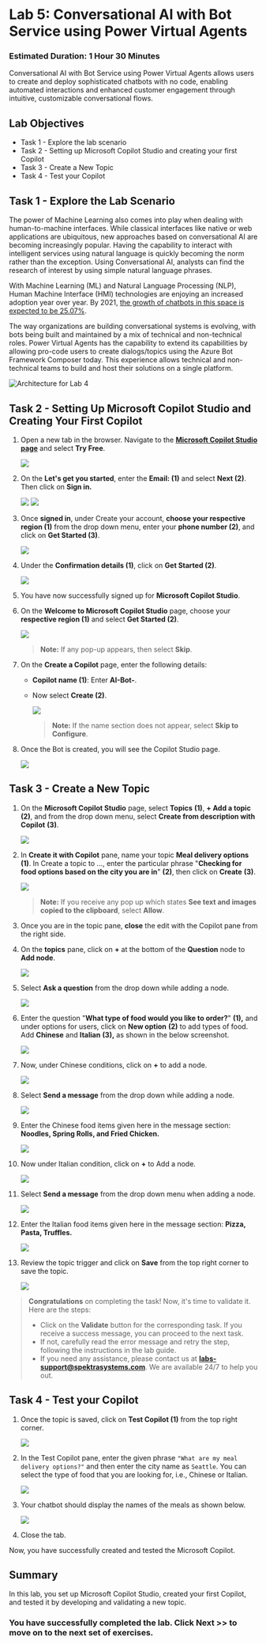 # Lab 5: Conversational AI with Bot Service using Power Virtual Agents

### Estimated Duration: 1 Hour 30 Minutes

Conversational AI with Bot Service using Power Virtual Agents allows users to create and deploy sophisticated chatbots with no code, enabling automated interactions and enhanced customer engagement through intuitive, customizable conversational flows.

## Lab Objectives

- Task 1 - Explore the lab scenario
- Task 2 - Setting up Microsoft Copilot Studio and creating your first Copilot
- Task 3 - Create a New Topic
- Task 4 - Test your Copilot

## Task 1 - Explore the Lab Scenario

The power of Machine Learning also comes into play when dealing with human-to-machine interfaces. While classical interfaces like native or web applications are ubiquitous, new approaches based on conversational AI are becoming increasingly popular. Having the capability to interact with intelligent services using natural language is quickly becoming the norm rather than the exception. Using Conversational AI, analysts can find the research of interest by using simple natural language phrases.

With Machine Learning (ML) and Natural Language Processing (NLP), Human Machine Interface (HMI) technologies are enjoying an increased adoption year over year. By 2021, [the growth of chatbots in this space is expected to be 25.07%](https://www.technavio.com/report/chatbot-market-industry-analysis).


The way organizations are building conversational systems is evolving, with bots being built and maintained by a mix of technical and non-technical roles. Power Virtual Agents has the capability to extend its capabilities by allowing pro-code users to create dialogs/topics using the Azure Bot Framework Composer today. This experience allows technical and non-technical teams to build and host their solutions on a single platform.

![Architecture for Lab 4](../media/ai-workflow.png)

## Task 2 - Setting Up Microsoft Copilot Studio and Creating Your First Copilot

1. Open a new tab in the browser. Navigate to the **[Microsoft Copilot Studio page](https://www.microsoft.com/en-us/copilot/microsoft-copilot-studio)** and select **Try Free**. 

   ![](../media/L4T2S1.png)

1. On the **Let's get you started**, enter the **Email: <inject key="AzureAdUserEmail"></inject> (1)** and select **Next (2)**. Then click on **Sign in.** 

   ![](../media/L4T2S2.png)
   ![](../media/L4T2S2.2.png)

1. Once **signed in**, under Create your account, **choose your respective region (1)** from the drop down menu, enter your **phone number (2)**, and click on **Get Started (3)**.
   
   ![](../media/L4T2S3.png)
   
1. Under the **Confirmation details (1)**, click on **Get Started (2)**.

    ![](../media/upd-l3-t3-s4.png)

1. You have now successfully signed up for **Microsoft Copilot Studio**.

1. On the **Welcome to Microsoft Copilot Studio** page, choose your **respective region (1)** and select **Get Started (2)**.

    ![](../media/L4T2S6.png)

    >**Note:** If any pop-up appears, then select **Skip**.

1. On the **Create a Copilot** page, enter the following details:

   - **Copilot name (1)**: Enter **AI-Bot-<inject key="DeploymentID" enableCopy="false"/>**.

   - Now select **Create (2)**.

      ![](../media/create_bot.jpg)

      >**Note:** If the name section does not appear, select **Skip to Configure**.
      
1. Once the Bot is created, you will see the Copilot Studio page.

    ![](../media/aibot.png)

## Task 3 - Create a New Topic

1. On the **Microsoft Copilot Studio** page, select **Topics** **(1)**, **+ Add a topic** **(2)**, and from the drop down menu, select **Create from description with Copilot** **(3)**.

   ![](../media/topics.png)

2. In **Create it with Copilot** pane, name your topic **Meal delivery options** **(1)**. In Create a topic to ..., enter the particular phrase "**Checking for food options based on the city you are in**" **(2)**, then click on **Create** **(3)**.

   ![](../media/createcopilot.png)

   >**Note:** If you receive any pop up which states **See text and images copied to the clipboard**, select **Allow**.

3. Once you are in the topic pane, **close** the edit with the Copilot pane from the right side.

4. On the **topics** pane, click on **+** at the bottom of the **Question** node to **Add node**.

   ![](../media/L4T3S4.png)

5. Select **Ask a question** from the drop down while adding a node.

   ![](../media/L4T3S5.png)

6. Enter the question "**What type of food would you like to order?**" **(1),** and under options for users, click on **New option** **(2)** to add types of food. Add **Chinese** and **Italian** **(3),** as shown in the below screenshot.

    ![](../media/cai-l4-t4-s6.png)
   
7. Now, under Chinese conditions, click on **+** to add a node.

   ![](../media/cai-l4-t4-s7new.png)

8. Select **Send a message** from the drop down while adding a node.

   ![](../media/cai-l4-t4-s8.png)

9. Enter the Chinese food items given here in the message section: **Noodles, Spring Rolls, and Fried Chicken.**

   ![](../media/cai-l4-t4-s9.png)

10. Now under Italian condition, click on **+** to Add a node.

    ![](../media/cai-l4-t4-s10.png)

11. Select **Send a message** from the drop down menu when adding a node.

    ![](../media/cai-l4-t4-s11.png)

12. Enter the Italian food items given here in the message section: **Pizza, Pasta, Truffles.**

    ![](../media/cai-l4-t4-s12.png)

13. Review the topic trigger and click on **Save** from the top right corner to save the topic.

    ![](../media/cai-l4-t4-s13new.png)


> **Congratulations** on completing the task! Now, it's time to validate it. Here are the steps:
> - Click on the **Validate** button for the corresponding task. If you receive a success message, you can proceed to the next task. 
> - If not, carefully read the error message and retry the step, following the instructions in the lab guide.
> - If you need any assistance, please contact us at **labs-support@spektrasystems.com**. We are available 24/7 to help you out.

<validation step="298a93c6-d52c-4f6d-97c7-2d27136af729" />


## Task 4 - Test your Copilot

1. Once the topic is saved, click on **Test Copilot (1)** from the top right corner.

   ![](../media/test-0012.jpg)

1. In the Test Copilot pane, enter the given phrase ```"What are my meal delivery options?"``` and then enter the city name as ```Seattle```. You can select the type of food that you are looking for, i.e., Chinese or Italian. 

   ![](../media/test-copilot-1.jpg)
 
1. Your chatbot should display the names of the meals as shown below.

   ![](../media/test-324.jpg)

1. Close the tab.

Now, you have successfully created and tested the Microsoft Copilot.

## Summary 

In this lab, you set up Microsoft Copilot Studio, created your first Copilot, and tested it by developing and validating a new topic.

### You have successfully completed the lab. Click Next >> to move on to the next set of exercises.

